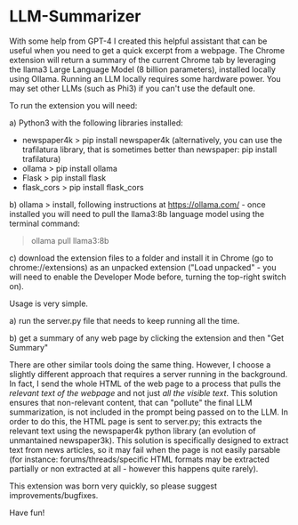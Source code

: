 # LLM-Summarizer
With some help from GPT-4 I created this helpful assistant that can be useful when you need to get a quick excerpt from a webpage.
The Chrome extension will return a summary of the current Chrome tab by leveraging the llama3 Large Language Model (8 billion parameters), installed locally using Ollama.
Running an LLM locally requires some hardware power. You may set other LLMs (such as Phi3) if you can't use the default one.

To run the extension you will need:

a) Python3 with the following libraries installed:
- newspaper4k > pip install newspaper4k (alternatively, you can use the trafilatura library, that is sometimes better than newspaper: pip install trafilatura)
- ollama > pip install ollama
- Flask > pip install flask
- flask_cors > pip install flask_cors

b) ollama > install, following instructions at https://ollama.com/ - once installed you will need to pull the llama3:8b language model using the terminal command: 

> ollama pull llama3:8b 

c) download the extension files to a folder and install it in Chrome (go to chrome://extensions) as an unpacked extension ("Load unpacked" - you will need to enable the Developer Mode before, turning the top-right switch on).

Usage is very simple.

a) run the server.py file that needs to keep running all the time.

b) get a summary of any web page by clicking the extension and then "Get Summary"

There are other similar tools doing the same thing. However, I choose a slightly different approach that requires a server running in the background.
In fact, I send the whole HTML of the web page to a process that pulls the *relevant text of the webpage* and not just *all the visible text*. 
This solution ensures that non-relevant content, that can "pollute" the final LLM summarization, is not included in the prompt being passed on to the LLM. 
In order to do this, the HTML page is sent to server.py; this extracts the relevant text using the newspaper4k python library (an evolution of unmantained newspaper3k).
This solution is specifically designed to extract text from news articles, so it may fail when the page is not easily parsable (for instance: forums/threads/specific HTML formats may be extracted partially or non extracted at all - however this happens quite rarely).

This extension was born very quickly, so please suggest improvements/bugfixes.

Have fun!
